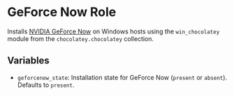 # GeForce Now Role

Installs [NVIDIA GeForce Now](https://www.nvidia.com/en-us/geforce-now/) on Windows hosts using the `win_chocolatey` module from the `chocolatey.chocolatey` collection.

## Variables

- `geforcenow_state`: Installation state for GeForce Now (`present` or `absent`). Defaults to `present`.
